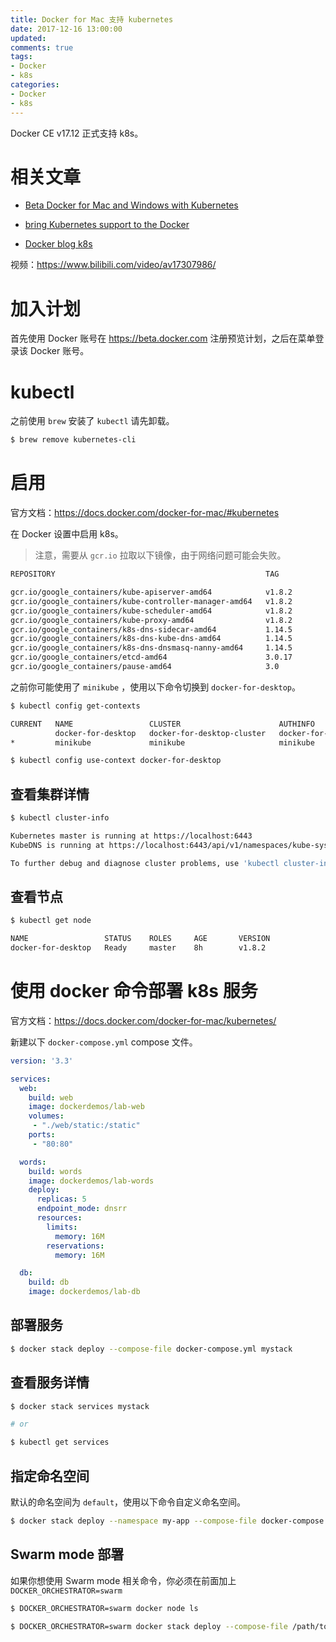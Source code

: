 ```yaml
---
title: Docker for Mac 支持 kubernetes
date: 2017-12-16 13:00:00
updated:
comments: true
tags:
- Docker
- k8s
categories:
- Docker
- k8s
---
```


Docker CE v17.12 正式支持 k8s。

<!--more-->

# 相关文章

* [Beta Docker for Mac and Windows with Kubernetes](https://blog.docker.com/2017/10/docker-for-mac-and-windows-with-kubernetes-beta/)

* [bring Kubernetes support to the Docker](https://blog.docker.com/2017/10/kubernetes-docker-platform-and-moby-project/)

* [Docker blog k8s](https://blog.docker.com/tag/kubernetes/)

视频：https://www.bilibili.com/video/av17307986/

# 加入计划

首先使用 Docker 账号在 https://beta.docker.com 注册预览计划，之后在菜单登录该 Docker 账号。

# kubectl

之前使用 `brew` 安装了 `kubectl` 请先卸载。

```bash
$ brew remove kubernetes-cli
```

# 启用

官方文档：https://docs.docker.com/docker-for-mac/#kubernetes

在 Docker 设置中启用 k8s。

>注意，需要从 `gcr.io` 拉取以下镜像，由于网络问题可能会失败。

```bash
REPOSITORY                                               TAG                                        IMAGE ID            CREATED             SIZE

gcr.io/google_containers/kube-apiserver-amd64            v1.8.2                                     6278a1092d08        7 weeks ago         194MB
gcr.io/google_containers/kube-controller-manager-amd64   v1.8.2                                     5eabb0eae58b        7 weeks ago         129MB
gcr.io/google_containers/kube-scheduler-amd64            v1.8.2                                     b48970f8473e        7 weeks ago         54.9MB
gcr.io/google_containers/kube-proxy-amd64                v1.8.2                                     88e2c85d3d02        7 weeks ago         93.1MB
gcr.io/google_containers/k8s-dns-sidecar-amd64           1.14.5                                     fed89e8b4248        2 months ago        41.8MB
gcr.io/google_containers/k8s-dns-kube-dns-amd64          1.14.5                                     512cd7425a73        2 months ago        49.4MB
gcr.io/google_containers/k8s-dns-dnsmasq-nanny-amd64     1.14.5                                     459944ce8cc4        2 months ago        41.4MB
gcr.io/google_containers/etcd-amd64                      3.0.17                                     243830dae7dd        9 months ago        169MB
gcr.io/google_containers/pause-amd64                     3.0                                        99e59f495ffa        19 months ago       747kB
```

之前你可能使用了 `minikube` ，使用以下命令切换到 `docker-for-desktop`。

```bash
$ kubectl config get-contexts

CURRENT   NAME                 CLUSTER                      AUTHINFO             NAMESPACE
          docker-for-desktop   docker-for-desktop-cluster   docker-for-desktop
*         minikube             minikube                     minikube

$ kubectl config use-context docker-for-desktop
```

## 查看集群详情

```bash
$ kubectl cluster-info

Kubernetes master is running at https://localhost:6443
KubeDNS is running at https://localhost:6443/api/v1/namespaces/kube-system/services/kube-dns/proxy

To further debug and diagnose cluster problems, use 'kubectl cluster-info dump'.
```

## 查看节点

```bash
$ kubectl get node

NAME                 STATUS    ROLES     AGE       VERSION
docker-for-desktop   Ready     master    8h        v1.8.2
```

# 使用 docker 命令部署 k8s 服务

官方文档：https://docs.docker.com/docker-for-mac/kubernetes/

新建以下 `docker-compose.yml` compose 文件。

```yaml
version: '3.3'

services:
  web:
    build: web
    image: dockerdemos/lab-web
    volumes:
     - "./web/static:/static"
    ports:
     - "80:80"

  words:
    build: words
    image: dockerdemos/lab-words
    deploy:
      replicas: 5
      endpoint_mode: dnsrr
      resources:
        limits:
          memory: 16M
        reservations:
          memory: 16M

  db:
    build: db
    image: dockerdemos/lab-db
```

## 部署服务

```bash
$ docker stack deploy --compose-file docker-compose.yml mystack
```

## 查看服务详情

```bash
$ docker stack services mystack

# or

$ kubectl get services
```

## 指定命名空间

默认的命名空间为 `default`，使用以下命令自定义命名空间。

```bash
$ docker stack deploy --namespace my-app --compose-file docker-compose.yml mystack
```

## Swarm mode 部署

如果你想使用 Swarm mode 相关命令，你必须在前面加上 `DOCKER_ORCHESTRATOR=swarm`

```bash
$ DOCKER_ORCHESTRATOR=swarm docker node ls

$ DOCKER_ORCHESTRATOR=swarm docker stack deploy --compose-file /path/to/docker-compose.yml mystack
```
